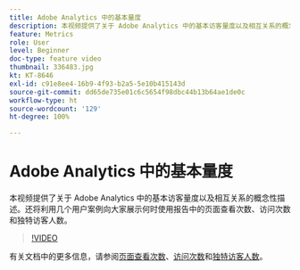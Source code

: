 ```yaml
---
title: Adobe Analytics 中的基本量度
description: 本视频提供了关于 Adobe Analytics 中的基本访客量度以及相互关系的概念性描述。还将利用几个用户案例向大家展示何时使用报告中的页面查看次数、访问次数和独特访客人数。
feature: Metrics
role: User
level: Beginner
doc-type: feature video
thumbnail: 336483.jpg
kt: KT-8646
exl-id: c91e8ee4-16b9-4f93-b2a5-5e10b415143d
source-git-commit: dd65de735e01c6c5654f98dbc44b13b64ae1de0c
workflow-type: ht
source-wordcount: '129'
ht-degree: 100%

---
```


# Adobe Analytics 中的基本量度

本视频提供了关于 Adobe Analytics 中的基本访客量度以及相互关系的概念性描述。还将利用几个用户案例向大家展示何时使用报告中的页面查看次数、访问次数和独特访客人数。

>[!VIDEO](https://video.tv.adobe.com/v/336483/?quality=12&learn=on)

有关文档中的更多信息，请参阅[页面查看次数](https://experienceleague.adobe.com/docs/analytics/components/metrics/page-views.html)、[访问次数](https://experienceleague.adobe.com/docs/analytics/components/metrics/visits.html)和[独特访客人数](https://experienceleague.adobe.com/docs/analytics/components/metrics/unique-visitors.html)。
